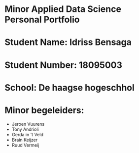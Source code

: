 # Minor Applied Data Science Personal Portfolio


# Student Name: Idriss Bensaga
# Student Number: 18095003
# School: De haagse hogeschhol

# Minor begeleiders:

* Jeroen Vuurens
* Tony Andrioli
* Gerda in 't Veld
* Brain Keijzer
* Ruud Vermeij
